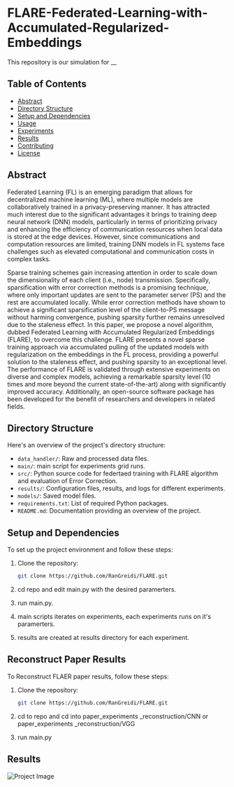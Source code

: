 # FLARE-Federated-Learning-with-Accumulated-Regularized-Embeddings

This repository is our simulation for __

## Table of Contents

- [Abstract](#Abstract)
- [Directory Structure](#directory-structure)
- [Setup and Dependencies](#setup-and-dependencies)
- [Usage](#usage)
- [Experiments](#experiments)
- [Results](#results)
- [Contributing](#contributing)
- [License](#license)

## Abstract

Federated Learning (FL) is an emerging paradigm that allows for decentralized machine learning (ML), where multiple models are collaboratively trained in a privacy-preserving manner. It has attracted much interest due to the significant advantages it brings to training deep neural network (DNN) models, particularly in terms of prioritizing privacy and enhancing the efficiency of communication resources when local data is stored at the edge devices. However, since communications and computation resources are limited, training DNN models in FL systems face challenges such as elevated computational and communication costs in complex tasks.

Sparse training schemes gain increasing attention in order to scale down the dimensionality of each client (i.e., node) transmission. Specifically, sparsification with error correction methods is a promising technique, where only important updates are sent to the parameter server (PS) and the rest are accumulated locally. While error correction methods have shown to achieve a significant sparsification level of the client-to-PS message without harming convergence, pushing sparsity further remains unresolved due to the staleness effect. In this paper, we propose a novel algorithm, dubbed Federated Learning with Accumulated Regularized Embeddings (FLARE), to overcome this challenge. FLARE presents a novel sparse training approach via accumulated pulling of the updated models with regularization on the embeddings in the FL process, providing a powerful solution to the staleness effect, and pushing sparsity to an exceptional level. The performance of FLARE is validated through extensive experiments on diverse and complex models, achieving a remarkable sparsity level (10 times and more beyond the current state-of-the-art) along with significantly improved accuracy. Additionally, an open-source software package has been developed for the benefit of researchers and developers in related fields.

## Directory Structure

Here's an overview of the project's directory structure:

- `data_handler/`: Raw and processed data files.
- `main/`: main script for experiments grid runs.
- `src/`: Python source code for federtaed training with FLARE algorithm and evaluation of Error Correction.
- `results/`: Configuration files, results, and logs for different experiments.
- `models/`: Saved model files.
- `requirements.txt`: List of required Python packages.
- `README.md`: Documentation providing an overview of the project.

## Setup and Dependencies

To set up the project environment and follow these steps:

1. Clone the repository:

   ```bash
   git clone https://github.com/RanGreidi/FLARE.git

2. cd repo and edit main.py with the desired paramerters.

3. run main.py.

4. main scripts iterates on experiments, each experiments runs on it's paramerters.

5. results are created at results directory for each experiment.



## Reconstruct Paper Results

To Reconstruct FLAER paper results, follow these steps:

1. Clone the repository:

   ```bash
   git clone https://github.com/RanGreidi/FLARE.git

2. cd to repo and cd into paper_experiments _reconstruction/CNN or paper_experiments _reconstruction/VGG

3. run main.py

## Results
![Project Image](results/FC_0.001R_1E_0.5TAU_10CLIENTS_1001ROUNDS_1.05Decay_50u_OSR_1RegSteps.png)
